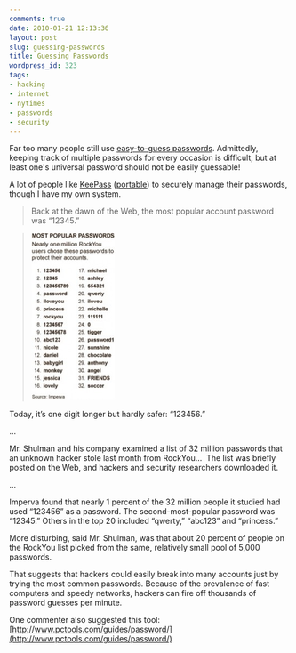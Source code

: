 ```yaml
---
comments: true
date: 2010-01-21 12:13:36
layout: post
slug: guessing-passwords
title: Guessing Passwords
wordpress_id: 323
tags:
- hacking
- internet
- nytimes
- passwords
- security
---
```


Far too many people still use [easy-to-guess passwords](http://www.nytimes.com/2010/01/21/technology/21password.html).  Admittedly, keeping track of multiple passwords for every occasion is difficult, but at least one's universal password should not be easily guessable!

A lot of people like [KeePass](http://keepass.info/) ([portable](http://portableapps.com/apps/utilities/keepass_portable)) to securely manage their passwords, though I have my own system.


> Back at the dawn of the Web, the most popular account password was “12345.”

> 
> 

> 
> [
](http://www.nytimes.com/2010/01/21/technology/21password.html#secondParagraph)

> 
> [![](/wp-content/uploads/2010/01/nytimespasswords-150x300.jpg)](/wp-content/uploads/2010/01/nytimespasswords.jpg)
> 
> 

> 
> 

> 
> 
Today, it’s one digit longer but hardly safer: “123456.”

...

Mr. Shulman and his company examined a list of 32 million passwords that an unknown hacker stole last month from RockYou...  The list was briefly posted on the Web, and hackers and security researchers downloaded it.

...

Imperva found that nearly 1 percent of the 32 million people it studied had used “123456” as a password. The second-most-popular password was “12345.” Others in the top 20 included “qwerty,” “abc123” and “princess.”

More disturbing, said Mr. Shulman, was that about 20 percent of people on the RockYou list picked from the same, relatively small pool of 5,000 passwords.

That suggests that hackers could easily break into many accounts just by trying the most common passwords. Because of the prevalence of fast computers and speedy networks, hackers can fire off thousands of password guesses per minute.


One commenter also suggested this tool:  [http://www.pctools.com/guides/password/](http://www.pctools.com/guides/password/)
